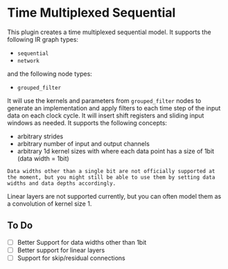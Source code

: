 # Time Multiplexed Sequential

This plugin creates a time multiplexed sequential model. 
It supports the following IR graph types:

- `sequential`
- `network`

and the following node types:

- `grouped_filter`

It will use the kernels and parameters from `grouped_filter` nodes to generate an implementation and apply filters to each time step of the input data on each clock cycle.
It will insert shift registers and sliding input windows as needed.
It supports the following concepts:

- arbitrary strides
- arbitrary number of input and output channels  
- arbitrary 1d kernel sizes with where each data point has a size of 1bit (data width = 1bit)

```{note}
Data widths other than a single bit are not officially supported at the moment, but you might still be able to use them by setting data widths and data depths accordingly.
```

Linear layers are not supported currently, but you can often model them as a convolution of kernel size 1.

## To Do

- [ ] Better Support for data widths other than 1bit
- [ ] Better support for linear layers  
- [ ] Support for skip/residual connections
